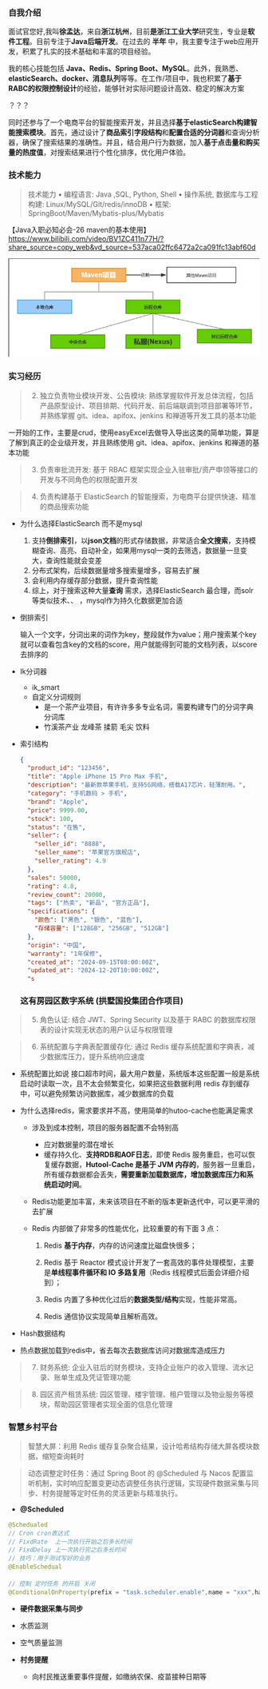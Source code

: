 ### 自我介绍

面试官您好,我叫**徐孟达**，来自**浙江杭州**，目前**是浙江工业大学**研究生，专业是**软件工程**。目前专注于**Java后端开发**。在过去的 **半年** 中，我主要专注于web应用开发，积累了扎实的技术基础和丰富的项目经验。

我的核心技能包括 **Java、Redis、Spring Boot、MySQL**。此外，我熟悉、**elasticSearch、docker、消息队列**等等。在工作/项目中，我也积累了**基于RABC的权限控制设计**的经验，能够针对实际问题设计高效、稳定的解决方案

？？？

同时还参与了一个电商平台的智能搜索开发，并且选择**基于elasticSearch构建智能搜索模块**。首先，通过设计了**商品索引字段结构**和**配置合适的分词器**和查询分析器，确保了搜索结果的准确性。并且，结合用户行为数据，加入**基于点击量和购买量的热度值**，对搜索结果进行个性化排序，优化用户体验。

### 技术能力

> 技术能力
> • 编程语言: Java ,SQL, Python, Shell
> • 操作系统, 数据库与工程构建: Linux/MySQL/Git/redis/innoDB
> • 框架: SpringBoot/Maven/Mybatis-plus/Mybatis

【Java入职必知必会-26 maven的基本使用】 https://www.bilibili.com/video/BV1ZC411n77H/?share_source=copy_web&vd_source=537aca02ffc6472a2ca091fc13abf60d

![image-20241226021343715](Maven.png)

### 实习经历

> 2. 独立负责物业模块开发、公告模块: 熟练掌握软件开发总体流程，包括产品原型设计、项目排期、代码开发、前后端联调到项目部署等环节，并熟练掌握 git、idea、apifox、jenkins 和禅道等开发工具的基本功能

一开始的工作，主要是crud，使用easyExcel去做导入导出这类的简单功能，算是了解到真正的企业级开发，并且熟练使用 git、idea、apifox、jenkins 和禅道的基本功能

> 3. 负责审批流开发: 基于 RBAC 框架实现企业入驻审批/资产申领等接口的开发与不同角色的权限配置开发



> 4. 负责构建基于 ElasticSearch 的智能搜索，为电商平台提供快速、精准的商品搜索功能

- 为什么选择ElasticSearch   而不是mysql

  1. 支持**倒排索引**，以**json文档**的形式存储数据，非常适合**全文搜索**，支持模糊查询、高亮、自动补全，如果用mysql一类的去筛选，数据量一旦变大，查询性能就会变差
  2. 分布式架构，后续数据量增多搜索量增多，容易去扩展
  3. 会利用内存缓存部分数据，提升查询性能
  4. 综上，对于搜索这种大量**查询** 需求，选择ElasticSearch 最合理，而solr等类似技术、、 ，mysql作为持久化数据更加合适  

- 倒排索引

  输入一个文字，分词出来的词作为key，整段就作为value；用户搜索某个key就可以查看包含key的文档的score，用户就能得到可能的文档列表，以score去排序的

- Ik分词器 

  - ik_smart
  - 自定义分词规则 
    - 是一个茶产业项目，有许许多多专业名词，需要构建专门的分词字典 分词库
    - 竹溪茶产业 龙峰茶 揉箭 毛尖 饮料

- 索引结构

  ```json
  {
    "product_id": "123456",
    "title": "Apple iPhone 15 Pro Max 手机",
    "description": "最新款苹果手机，支持5G网络，搭载A17芯片，轻薄耐用。",
    "category": "手机数码 > 手机",
    "brand": "Apple",
    "price": 9999.00,
    "stock": 100,
    "status": "在售",
    "seller": {
      "seller_id": "8888",
      "seller_name": "苹果官方旗舰店",
      "seller_rating": 4.9
    },
    "sales": 50000,
    "rating": 4.8,
    "review_count": 20000,
    "tags": ["热卖", "新品", "官方正品"],
    "specifications": {
      "颜色": ["黑色", "银色", "蓝色"],
      "存储容量": ["128GB", "256GB", "512GB"]
    },
    "origin": "中国",
    "warranty": "1年保修",
    "created_at": "2024-09-15T08:00:00Z",
    "updated_at": "2024-12-20T10:00:00Z",
    "s
  
  ```

  ### 这有房园区数字系统 (拱墅国投集团合作项目)

>5. 角色认证: 结合 JWT、Spring Security 以及基于 RABC 的数据库权限表的设计实现无状态的用户认证与权限管理

>6. 系统配置与字典表配置缓存化: 通过 Redis 缓存系统配置和字典表，减少数据库压力，提升系统响应速度

- 系统配置比如说 接口超市时间，最大用户数量，系统版本这些配置一般是系统启动时读取一次，且不太会频繁变化，如果把这些数据利用 redis 存到缓存中，可以避免频繁访问数据库，减少数据库的负载

- 为什么选择redis，需求要求并不高，使用简单的hutoo-cache也能满足需求
  - 涉及到成本控制，项目的服务器配置不会特别高
    - 应对数据量的潜在增长
    - 缓存持久化、**支持RDB和AOF日志**，即使 Redis 服务重启，也可以恢复缓存数据，**Hutool-Cache 是基于 JVM 内存的**，服务器一旦重启，所有缓存数据都会丢失，**需要重新加载数据库，增加数据库压力和系统启动时间**。

  - Redis功能更加丰富，未来该项目在不断的版本更新迭代中，可以更平滑的去扩展

  - Redis 内部做了非常多的性能优化，比较重要的有下面 3 点：
  
    1. Redis **基于内存**，内存的访问速度比磁盘快很多；
  
    2. Redis 基于 Reactor 模式设计开发了一套高效的事件处理模型，主要是**单线程事件循环和 IO 多路复用**（Redis 线程模式后面会详细介绍到）；
  
    3. Redis 内置了多种优化过后的**数据类型/结构**实现，性能非常高。
  
    4. Redis 通信协议实现简单且解析高效。
  
       
  
- Hash数据结构
- 热点数据加载到redis中，省去每次去数据库访问对数据库造成压力

>7. 财务系统: 企业入驻后的财务模块，支持企业账户的收入管理、流水记录、账单生成及凭证管理功能

>8. 园区资产租赁系统: 园区管理、楼宇管理、租户管理以及物业服务等模块，帮助园区管理者实现全面的信息化管理

### 智慧乡村平台

> 智慧大屏：利用 Redis 缓存复杂聚合结果，设计哈希结构存储大屏各模块数据，缩短查询耗时

> 动态调整定时任务：通过 Spring Boot 的 @Scheduled 与 Nacos 配置监听机制，实时响应配置变更动态调整任务执行逻辑，实现硬件数据采集与同步、村务提醒等定时任务的灵活更新与精准执行。

- **@Scheduled** 

```java
@Schedualed
// Cron cron表达式
// FixdRate  上一次执行开始之后多长时间
// FixdDelay 上一次执行完之后多长时间 
// 技巧：用于测试写好的业务
@EnableSchedual

// 控制 定时任务 的开启 关闭
@ConditionalOnProperty(prefix = "task.scheduler.enable",name = "xxx",havingValue=True) 
```

-  **硬件数据采集与同步**
  - 水质监测
  
  - 空气质量监测
  
- **村务提醒**
  - 向村民推送重要事件提醒，如缴纳农保、疫苗接种日期等

